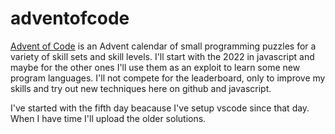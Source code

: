# adventofcode

[Advent of Code](https://adventofcode.com/) is an Advent calendar of small programming puzzles for a variety of skill sets and skill levels.
I'll start with the 2022 in javascript and maybe for the other ones I'll use them as an exploit to learn some new program languages.
I'll not compete for the leaderboard, only to improve my skills and try out new techniques here on github and javascript.

I've started with the fifth day beacause I've setup vscode since that day. When I have time I'll upload the older solutions.
